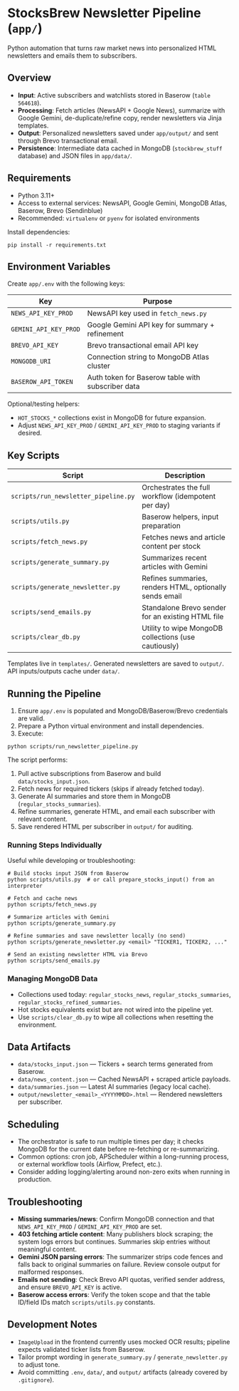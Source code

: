 # StocksBrew Newsletter Pipeline (`app/`)

Python automation that turns raw market news into personalized HTML newsletters and emails them to subscribers.

## Overview
- **Input**: Active subscribers and watchlists stored in Baserow (`table 564618`).
- **Processing**: Fetch articles (NewsAPI + Google News), summarize with Google Gemini, de-duplicate/refine copy, render newsletters via Jinja templates.
- **Output**: Personalized newsletters saved under `app/output/` and sent through Brevo transactional email.
- **Persistence**: Intermediate data cached in MongoDB (`stockbrew_stuff` database) and JSON files in `app/data/`.

## Requirements
- Python 3.11+
- Access to external services: NewsAPI, Google Gemini, MongoDB Atlas, Baserow, Brevo (Sendinblue)
- Recommended: `virtualenv` or `pyenv` for isolated environments

Install dependencies:

```
pip install -r requirements.txt
```

## Environment Variables
Create `app/.env` with the following keys:

| Key | Purpose |
|-----|---------|
| `NEWS_API_KEY_PROD` | NewsAPI key used in `fetch_news.py` |
| `GEMINI_API_KEY_PROD` | Google Gemini API key for summary + refinement |
| `BREVO_API_KEY` | Brevo transactional email API key |
| `MONGODB_URI` | Connection string to MongoDB Atlas cluster |
| `BASEROW_API_TOKEN` | Auth token for Baserow table with subscriber data |

Optional/testing helpers:
- `HOT_STOCKS_*` collections exist in MongoDB for future expansion.
- Adjust `NEWS_API_KEY_PROD` / `GEMINI_API_KEY_PROD` to staging variants if desired.

## Key Scripts

| Script | Description |
|--------|-------------|
| `scripts/run_newsletter_pipeline.py` | Orchestrates the full workflow (idempotent per day) |
| `scripts/utils.py` | Baserow helpers, input preparation |
| `scripts/fetch_news.py` | Fetches news and article content per stock |
| `scripts/generate_summary.py` | Summarizes recent articles with Gemini |
| `scripts/generate_newsletter.py` | Refines summaries, renders HTML, optionally sends email |
| `scripts/send_emails.py` | Standalone Brevo sender for an existing HTML file |
| `scripts/clear_db.py` | Utility to wipe MongoDB collections (use cautiously) |

Templates live in `templates/`. Generated newsletters are saved to `output/`. API inputs/outputs cache under `data/`.

## Running the Pipeline

1. Ensure `app/.env` is populated and MongoDB/Baserow/Brevo credentials are valid.
2. Prepare a Python virtual environment and install dependencies.
3. Execute:

```
python scripts/run_newsletter_pipeline.py
```

The script performs:
1. Pull active subscriptions from Baserow and build `data/stocks_input.json`.
2. Fetch news for required tickers (skips if already fetched today).
3. Generate AI summaries and store them in MongoDB (`regular_stocks_summaries`).
4. Refine summaries, generate HTML, and email each subscriber with relevant content.
5. Save rendered HTML per subscriber in `output/` for auditing.

### Running Steps Individually
Useful while developing or troubleshooting:

```
# Build stocks input JSON from Baserow
python scripts/utils.py  # or call prepare_stocks_input() from an interpreter

# Fetch and cache news
python scripts/fetch_news.py

# Summarize articles with Gemini
python scripts/generate_summary.py

# Refine summaries and save newsletter locally (no send)
python scripts/generate_newsletter.py <email> "TICKER1, TICKER2, ..."

# Send an existing newsletter HTML via Brevo
python scripts/send_emails.py
```

### Managing MongoDB Data
- Collections used today: `regular_stocks_news`, `regular_stocks_summaries`, `regular_stocks_refined_summaries`.
- Hot stocks equivalents exist but are not wired into the pipeline yet.
- Use `scripts/clear_db.py` to wipe all collections when resetting the environment.

## Data Artifacts
- `data/stocks_input.json` &mdash; Tickers + search terms generated from Baserow.
- `data/news_content.json` &mdash; Cached NewsAPI + scraped article payloads.
- `data/summaries.json` &mdash; Latest AI summaries (legacy local cache).
- `output/newsletter_<email>_<YYYYMMDD>.html` &mdash; Rendered newsletters per subscriber.

## Scheduling
- The orchestrator is safe to run multiple times per day; it checks MongoDB for the current date before re-fetching or re-summarizing.
- Common options: cron job, APScheduler within a long-running process, or external workflow tools (Airflow, Prefect, etc.).
- Consider adding logging/alerting around non-zero exits when running in production.

## Troubleshooting
- **Missing summaries/news**: Confirm MongoDB connection and that `NEWS_API_KEY_PROD` / `GEMINI_API_KEY_PROD` are set.
- **403 fetching article content**: Many publishers block scraping; the system logs errors but continues. Summaries skip entries without meaningful content.
- **Gemini JSON parsing errors**: The summarizer strips code fences and falls back to original summaries on failure. Review console output for malformed responses.
- **Emails not sending**: Check Brevo API quotas, verified sender address, and ensure `BREVO_API_KEY` is active.
- **Baserow access errors**: Verify the token scope and that the table ID/field IDs match `scripts/utils.py` constants.

## Development Notes
- `ImageUpload` in the frontend currently uses mocked OCR results; pipeline expects validated ticker lists from Baserow.
- Tailor prompt wording in `generate_summary.py` / `generate_newsletter.py` to adjust tone.
- Avoid committing `.env`, `data/`, and `output/` artifacts (already covered by `.gitignore`).


